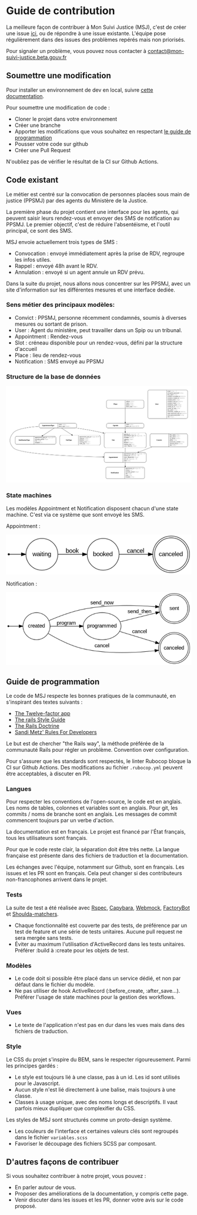 # Guide de contribution

La meilleure façon de contribuer à Mon Suivi Justice (MSJ), c'est de créer une issue [ici](https://github.com/betagouv/mon-suivi-justice/issues), ou de répondre à une issue existante. L'équipe pose régulièrement dans des issues des problèmes repérés mais non priorisés.

Pour signaler un problème, vous pouvez nous contacter à [contact@mon-suivi-justice.beta.gouv.fr](mailto:contact@mon-suivi-justice.beta.gouv.fr)

## Soumettre une modification

Pour installer un environnement de dev en local, suivre [cette documentation](INSTALL.md).

Pour soumettre une modification de code :

- Cloner le projet dans votre environnement
- Créer une branche
- Apporter les modifications que vous souhaitez en respectant [le guide de programmation](#Guide-de-programmation)
- Pousser votre code sur github
- Créer une Pull Request

N'oubliez pas de vérifier le résultat de la CI sur Github Actions.

## Code existant

Le métier est centré sur la convocation de personnes placées sous main de justice (PPSMJ) par des agents du Ministère de la Justice.

La première phase du projet contient une interface pour les agents, qui peuvent saisir leurs rendez-vous et envoyer des SMS de notification au PPSMJ. Le premier objectif, c'est de réduire l'absentéisme, et l'outil principal, ce sont des SMS.

MSJ envoie actuellement trois types de SMS :

- Convocation : envoyé immédiatement après la prise de RDV, regroupe les infos utiles.
- Rappel : envoyé 48h avant le RDV.
- Annulation : envoyé si un agent annule un RDV prévu.

Dans la suite du projet, nous allons nous concentrer sur les PPSMJ, avec un site d'information sur les différentes mesures et une interface dediée.

### Sens métier des principaux modèles:

- Convict : PPSMJ, personne récemment condamnés, soumis à diverses mesures ou sortant de prison.
- User : Agent du ministère, peut travailler dans un Spip ou un tribunal.
- Appointment : Rendez-vous
- Slot : créneau disponible pour un rendez-vous, défini par la structure d'accueil
- Place : lieu de rendez-vous
- Notification : SMS envoyé au PPSMJ

### Structure de la base de données

![Graph ERD](/docs/erd.png)

### State machines

Les modèles Appointment et Notification disposent chacun d'une state machine. C'est via ce système que sont envoyé les SMS.

Appointment :

![Machine à état Appointment](/docs/Appointment_state.png)

Notification :

![Machine à état Notification](/docs/Notification_state.png)

## Guide de programmation

Le code de MSJ respecte les bonnes pratiques de la communauté, en s'inspirant des textes suivants :

- [The Twelve-factor app](https://12factor.net/)
- [The rails Style Guide](https://rails.rubystyle.guide)
- [The Rails Doctrine](https://rubyonrails.org/doctrine/)
- [Sandi Metz' Rules For Developers](https://thoughtbot.com/blog/sandi-metz-rules-for-developers)

Le but est de chercher "the Rails way", la méthode préférée de la communauté Rails pour régler un problème. Convention over configuration.

Pour s'assurer que les standards sont respectés, le linter Rubocop bloque la CI sur Github Actions. Des modifications au fichier `.rubocop.yml` peuvent être acceptables, à discuter en PR.

### Langues

Pour respecter les conventions de l'open-source, le code est en anglais. Les noms de tables, colonnes et variables sont en anglais.
Pour git, les commits / noms de branche sont en anglais. Les messages de commit commencent toujours par un verbe d'action.

La documentation est en français. Le projet est financé par l'État français, tous les utilisateurs sont français.

Pour que le code reste clair, la séparation doit être très nette. La langue française est présente dans des fichiers de traduction et la documentation.

Les échanges avec l'équipe, notamment sur Github, sont en français. Les issues et les PR sont en français. Cela peut changer si des contributeurs non-francophones arrivent dans le projet.

### Tests

La suite de test a été réalisée avec [Rspec](http://rspec.info/), [Capybara](https://github.com/teamcapybara/capybara), [Webmock](https://github.com/bblimke/webmock), [FactoryBot](https://github.com/thoughtbot/factory_bot) et [Shoulda-matchers](https://github.com/thoughtbot/shoulda-matchers).

- Chaque fonctionnalité est couverte par des tests, de préférence par un test de feature et une série de tests unitaires. Aucune pull request ne sera mergée sans tests.
- Éviter au maximum l'utilisation d'ActiveRecord dans les tests unitaires. Préférer :build à :create pour les objets de test.

### Modèles

- Le code doit si possible être placé dans un service dédié, et non par défaut dans le fichier du modèle.
- Ne pas utiliser de hook ActiveRecord (:before_create, :after_save...). Préférer l'usage de state machines pour la gestion des workflows.

### Vues

- Le texte de l'application n'est pas en dur dans les vues mais dans des fichiers de traduction.

### Style

Le CSS du projet s'inspire du BEM, sans le respecter rigoureusement. Parmi les principes gardés :

- Le style est toujours lié à une classe, pas à un id. Les id sont utilisés pour le Javascript.
- Aucun style n'est lié directement à une balise, mais toujours à une classe.
- Classes à usage unique, avec des noms longs et descriptifs. Il vaut parfois mieux dupliquer que complexifier du CSS.

Les styles de MSJ sont structurés comme un proto-design système.

- Les couleurs de l'interface et certaines valeurs clés sont regroupés dans le fichier `variables.scss`
- Favoriser le découpage des fichiers SCSS par composant.

## D'autres façons de contribuer

Si vous souhaitez contribuer à notre projet, vous pouvez :
- En parler autour de vous.
- Proposer des améliorations de la documentation, y compris cette page.
- Venir discuter dans les issues et les PR, donner votre avis sur le code proposé.
<!-- - Participer à la [documentation](https://doc.rdv-solidarites.fr/) -->
